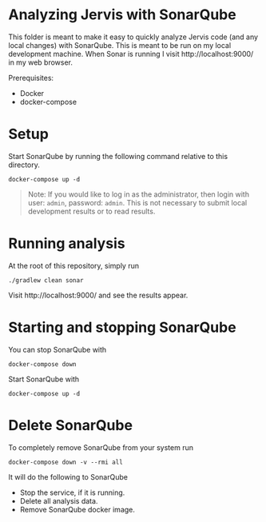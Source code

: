 # Analyzing Jervis with SonarQube

This folder is meant to make it easy to quickly analyze Jervis code (and any
local changes) with SonarQube.  This is meant to be run on my local development
machine.  When Sonar is running I visit http://localhost:9000/ in my web
browser.

Prerequisites:

* Docker
* docker-compose

# Setup

Start SonarQube by running the following command relative to this directory.

   ```
   docker-compose up -d
   ```

> Note: If you would like to log in as the administrator, then login with user:
> `admin`, password: `admin`.  This is not necessary to submit local development
> results or to read results.

# Running analysis

At the root of this repository, simply run

    ./gradlew clean sonar

Visit http://localhost:9000/ and see the results appear.

# Starting and stopping SonarQube

You can stop SonarQube with

    docker-compose down

Start SonarQube with

    docker-compose up -d

# Delete SonarQube

To completely remove SonarQube from your system run

    docker-compose down -v --rmi all

It will do the following to SonarQube

* Stop the service, if it is running.
* Delete all analysis data.
* Remove SonarQube docker image.
